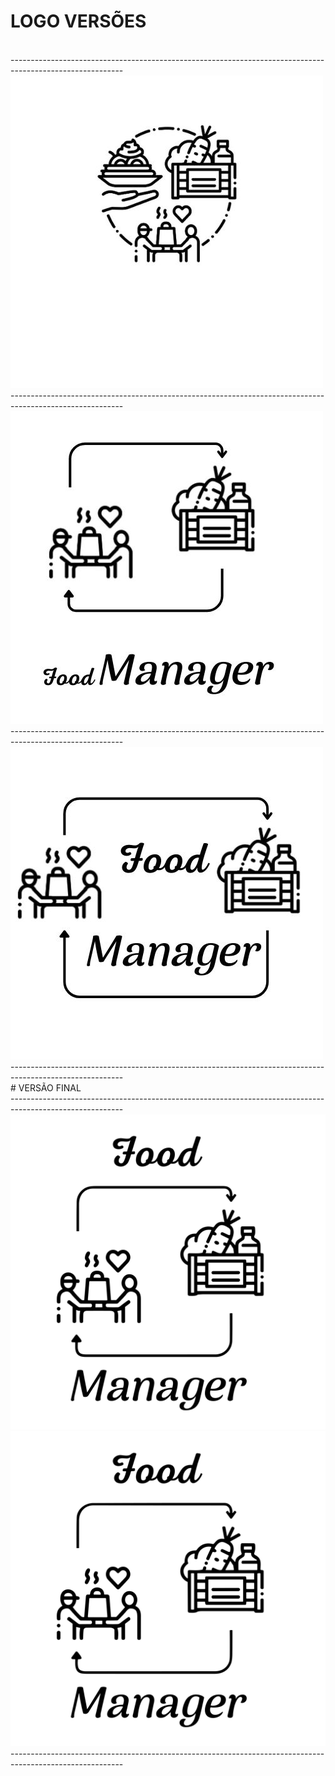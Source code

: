 # LOGO VERSÕES
<br>
----------------------------------------------------------------------------------------------------------
<img src="1.jpg">
<br>
----------------------------------------------------------------------------------------------------------
<img src="2.jpg">
<br>
----------------------------------------------------------------------------------------------------------
<img src="4.jpg">
<br>
----------------------------------------------------------------------------------------------------------
<br>
# VERSÃO FINAL
<br>
----------------------------------------------------------------------------------------------------------
<img src="Food_png.png">
<br>
<img src="Food_png_bg.png">
<br>
----------------------------------------------------------------------------------------------------------


